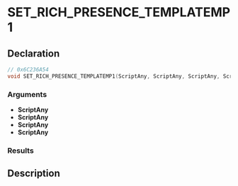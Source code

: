 # SET_RICH_PRESENCE_TEMPLATEMP1

## Declaration
```cpp
// 0x6C236A54
void SET_RICH_PRESENCE_TEMPLATEMP1(ScriptAny, ScriptAny, ScriptAny, ScriptAny);
```

### Arguments
- **ScriptAny**
- **ScriptAny**
- **ScriptAny**
- **ScriptAny**

### Results

## Description
